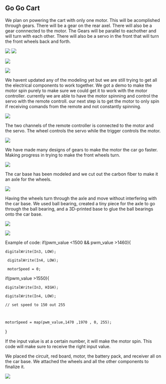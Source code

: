 ## Go Go Cart
We plan on powering the cart with only one motor. This will be acomplished  through gears. 
There will be a gear on the rear axel. There will also be a gear connnected to the motor.
The Gears will be parallel to eachother and will turn with each other. 
There will also be a servo in the front that will turn the front wheels back and forth. 

![](first_concept.png)
![](gear.PNG)


![](Servo_controlled.gif)


![](real_gear.jpg)


We havent updated any of the modeling yet but we are still trying to get all the electrical components to work together. 
We got a demo to make the motor spin purely to make sure we could get it to work with the motor controller.
currently we are able to have the motor spinning and control the servo with the remote controll. our next step is to
get the motor to only spin if receiving comands from the remote and not constantly spinning. 

![](progress_1.gif)



The two channels of the remote controller is connected to the motor and the servo. The wheel controls the servo while the trigger controls the motor. 


![](Progress_2.gif)

We have made many designs of gears to make the motor the car go faster. Making progress in trying to make the front wheels turn.

![](prototype_steering_linkage.PNG)

The car base has been modeled and we cut out the carbon fiber to make it an axle for the wheels. 

![](car_base.svg)

Having the wheels turn through the axle and move without interfering with the car base. We used ball bearing, created a tiny piece for the axle to go through the ball bearing, and a 3D-printed base to glue the ball bearings onto the car base. 

![](ball_bearing.svg )

![](ball_bearing_2.jpg)

Example of code:
 if(pwm_value <1500 && pwm_value >1460){

    digitalWrite(In3, LOW);

     digitalWrite(In4, LOW); 

     motorSpeed = 0;
    
   if(pwm_value >1550){

    digitalWrite(In3, HIGH);

    digitalWrite(In4, LOW);

    // set speed to 150 out 255

    

    motorSpeed = map(pwm_value,1470 ,1970 , 0, 255);

  }
  
If the input value is at a certain number, it will make the motor spin. This code will make sure to receive the right input value. 

We placed the circuit, red board, motor, the battery pack, and receiver all on the car base. We attached the wheels and all the other components to finalize it. 


![](RC_car.gif.gif)
